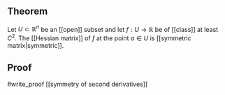 ## Theorem
Let $U\subset\mathbb R^n$ be an [[open]] subset and let $f:U\to\mathbb R$ be of [[class]] at least $C^2$. The [[Hessian matrix]] of $f$ at the point $a\in U$ is [[symmetric matrix|symmetric]]. 
## Proof
#write_proof  [[symmetry of second derivatives]]